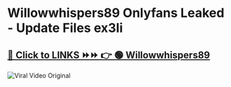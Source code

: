 
 # Willowwhispers89 Onlyfans Leaked - Update Files ex3li

## <h2><a href="https://clipsfans.com/Willowwhispers89&ref=git">🔗 Click to LINKS ⏩⏩ 👉 🟢 Willowwhispers89 </a></h2>

<a href="https://clipsfans.com/Willowwhispers89&ref=git" rel="nofollow" data-target="animated-image.originalLink"><img src="https://i.ibb.co.com/xMMVF88/686577567.gif" alt="Viral Video Original" style="max-width: 100%; display: inline-block;" data-target="animated-image.originalImage"></a>

